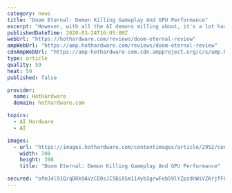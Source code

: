 ```yaml
---
category: news
title: "Doom Eternal: Demon Killing Gameplay And GPU Performance"
excerpt: "However, with all the AI demons milling about, it's a lot harder than it sounds ... That's a pretty beefy system by any standard, and as a result we expect our frame rates to be pretty GPU limited. The test system had Windows 10 with the Fall 2019 update (1909) and all updates through March's Patch Tuesday. For NVIDIA cards, we had the latest ..."
publishedDateTime: 2020-03-24T16:05:00Z
webUrl: "https://hothardware.com/reviews/doom-eternal-review"
ampWebUrl: "https://amp.hothardware.com/reviews/doom-eternal-review"
cdnAmpWebUrl: "https://amp-hothardware-com.cdn.ampproject.org/c/s/amp.hothardware.com/reviews/doom-eternal-review"
type: article
quality: 59
heat: 59
published: false

provider:
  name: HotHardware
  domain: hothardware.com

topics:
  - AI Hardware
  - AI

images:
  - url: "https://images.hothardware.com/contentimages/article/2952/content/small_doom-eternal-gameplay-and-gpu-performance-guide.jpg"
    width: 708
    height: 398
    title: "Doom Eternal: Demon Killing Gameplay And GPU Performance"

secured: "ofmJ4l91Q/qDRk9AVzCE0sJI5BiXSm114ybIgrwFeb59lYZpzdnWiVZKrjfFGut0nWxMxIyg0x7xHrjh/5g4sBmkjUY3EkGj+Ux3XvL/e6wQD39Mus6+ZMuYi+5ZzFXVe4h65MFteVAMJHnODJI+5LsHiOInUQZN6ULW1yYsVCCKz8BpKTQLQKr/Hx6LtH2i1sblK1I9EaOYM5XmERiqkTPtAr41lLmifBoM3wwbb5yTJRVF0dBKvrlCrfijMzaxyAsSEKo9RJtsu6sSxL7Vp7UOpYZPL3wwJzhDYelpCK7OfKpk3z7qU62u0ouX+tTV;LuFEImq7qzsv3hdDxShmcA=="
---
```


